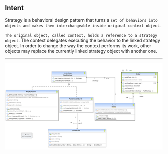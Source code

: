 ## Intent

Strategy is a behavioral design pattern that turns a `set of behaviors into objects and makes them interchangeable inside original context object`.

`The original object, called context, holds a reference to a strategy object`. The context delegates executing the behavior to the linked strategy object. In order to change the way the context performs its work, other objects may replace the currently linked strategy object with another one.

***

![Strategy Pattern UML](https://github.com/muarshad01/Java-Design-Patterns/blob/main/Diagrams/strategy/strategy.png)
